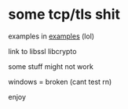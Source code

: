 # some tcp/tls shit
examples in [examples](examples) (lol)

link to libssl libcrypto

some stuff might not work 

windows = broken (cant test rn)

enjoy

